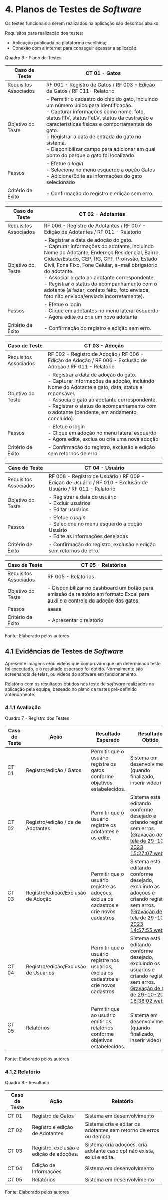 # 4. Planos de Testes de _Software_

Os testes funcionais a serem realizados na aplicação são descritos abaixo.

Requisitos para realização dos testes:
- Aplicação publicada na plataforma escolhida;
- Conexão com a internet para conseguir acessar a aplicação.

Quadro 6 - Plano de Testes

| Caso de Teste         | CT 01 - Gatos |
|-----------------------|---------------|
| Requisitos Associados | RF 001 - Registro de Gatos / RF 003 - Edição de Gatos / RF 011- Relatorio
| Objetivo do Teste     | - Permitir o cadastro do chip do gato, incluindo um número único para identificação. <br> - Capturar informações como nome, foto, status FIV, status FeLV, status da castração e características físicas e comportamentais do gato. <br> - Registrar a data de entrada do gato no sistema. <br> - Disponibilizar campo para adicionar em qual ponto do parque o gato foi localizado. |
| Passos                | - Efetue o _login_ <br> - Selecione no menu esquerdo a opção Gatos <br> - Adicione/Edite as informações do gato selecionado |
| Critério de Êxito     | - Confirmação do registro e edição sem erro.|

| Caso de Teste         | CT 02 - Adotantes |
|-----------------------|-------------------|
| Requisitos Associados | RF 006 - Registro de Adotantes / RF 007 - Edição de Adotantes / RF 011  - Relatorio |
| Objetivo do Teste     | - Registrar a data de adoção do gato. <br> - Capturar informações do adotante, incluindo Nome do Adotante, Endereço Residencial, Bairro, Cidade/Estado, CEP, RG, CPF, Profissão, Estado Civil, Fone Fixo, Fone Celular, e-mail obrigatório do adotante. <br> - Associar o gato ao adotante correspondente. <br> - Registrar o status do acompanhamento com o adotante (a fazer, contato feito, foto enviada, foto não enviada/enviada incorretamente). |
| Passos                | - Efetue o login <br> - Clique em adotantes no menu lateral esquerdo <br> - Agora edite ou crie um novo adotante |
| Critério de Êxito     | - Confirmação do registro e edição sem erro.

| Caso de Teste         | CT 03 - Adoção |
|-----------------------|-------|
| Requisitos Associados | RF 002 - Registro de Adoção / RF 006 - Edição de Adoção / RF 006 - Exclusão de Adoção / RF 011 - Relatorio |
| Objetivo do Teste     | - Registrar a data de adoção do gato. <br> - Capturar informações da adoção, incluindo Nome do Adotante e gato, data, status e reponsável. <br> - Associa o gato ao adotante correspondente. <br> - Registrar o status do acompanhamento com o adotante (pendente, em andamento, concluido). |
| Passos                | - Efetue o login <br> - Clique em adoção no menu lateral esquerdo <br> - Agora edite, exclua ou crie uma nova adoção |
| Critério de Êxito     | - Confirmação do registro, exclusão e edição sem retornos de erro. |

| Caso de Teste         | CT 04 - Usuário |
|-----------------------|-------|
| Requisitos Associados | RF 008 - Registro de Usuário / RF 009 - Edição de Usuário / RF 010 - Exclusão de Usuário / RF 011 - Relatorio |
| Objetivo do Teste     | - Registrar a data do usuário <br> - Excluir usuários <br> - Editar usuários <br> |
| Passos                | - Efetue o _login_ <br> - Selecione no menu esquerdo a opção Usuário <br> - Edite as informações desejadas |
| Critério de Êxito     | - Confirmação do registro, exclusão e edição sem retornos de erro. |


| Caso de Teste         | CT 05 - Relatórios |
|-----------------------|-------|
| Requisitos Associados | RF 005 - Relatórios |
| Objetivo do Teste     | - Disponibilizar no dashboard um botão para emissão de relatório em formato Excel para auxílio e controle de adoção dos gatos. |
| Passos                | aaaaa |
| Critério de Êxito     | - Apresentar o relatório |

Fonte: Elaborado pelos autores

 
## 4.1 Evidências de Testes de _Software_

Apresente imagens e/ou vídeos que comprovam que um determinado teste foi executado, e o resultado esperado foi obtido. Normalmente são screenshots de telas, ou vídeos do software em funcionamento.

Relatório com os resultados obtidos nos teste de _software_ realizados na aplicação pela equipe, baseado no plano de testes pré-definido anteriormente.

### 4.1.1 Avaliação

Quadro 7 - Registro dos Testes

| Caso de Teste | Ação                  | Resultado Esperado | Resultado Obtido |
|---------------|-----------------------|--------------------|------------------|
| CT 01         | Registro/edição /  Gatos     | Permitir que o usuário registre os gatos conforme objetivos estabelecidos. | Sistema em desenvolvimento (quando finalizado, inserir vídeo) |
| CT 02         |  Registro/edição / de  de Adotantes    | Permitir que o usuário registre os adotantes  e os edite. | Sistema está editando conforme desejado e criando registros sem erros. ([Gravação de tela de 29-10-2023 15:27:07.webm](https://github.com/ICEI-PUC-Minas-PMV-ADS/CatConnect/assets/75712250/54693192-97c7-4460-b579-3cebc5ccfe1a) |
| CT 03         |  Registro/edição/Exclusão de Adoção    | Permitir que o usuário registre as adoções, exclua os cadastros e crie novos cadastros.| Sistema está editando conforme desejado, excluindo as adoções e criando registros sem erros. ([Gravação de tela de 29-10-2023 14:57:55.webm](https://github.com/ICEI-PUC-Minas-PMV-ADS/CatConnect/assets/75712250/04f01423-1ffc-4273-9c2c-ef7da3e75e73)) |
| CT 04         | Registro/edição/Exclusão de  Usuarios | Permitir que o usuário registre nos usuarios, exclua os cadastros e crie novos cadastros.| Sistema está editando conforme desejado, excluindo os usuarios e criando registros sem erros. [Gravação de tela de 29-10-2023 16:38:02.webm](https://github.com/ICEI-PUC-Minas-PMV-ADS/CatConnect/assets/75712250/fb0830b9-07f2-4681-a4e9-8609f17a94bd) |
| CT 05         | Relatórios            | Permitir que ao usuário emitir os relatórios conforme objetivos estabelecidos. | Sistema em desenvolvimento (quando finalizado, inserir vídeo) |

Fonte: Elaborado pelos autores


### 4.1.2 Relatório

Quadro 8 - Resultado

| Caso de Teste | Ação                  | Relatório                  |
|---------------|-----------------------|----------------------------|
| CT 01         | Registro de Gatos     | Sistema em desenvolvimento |
| CT 02         | Registro e edição de Adotantes   | Sistema cria e editar os adotantes sem retorno de erros ou demora. |
| CT 03         | Registro, exclusão e edição de adoções. | Sistema cria adoções, cria adotante caso cpf não exista, exlui e edita. |
| CT 04         | Edição de Informações | Sistema em desenvolvimento |
| CT 05         | Relatórios            | Sistema em desenvolvimento |

Fonte: Elaborado pelos autores
